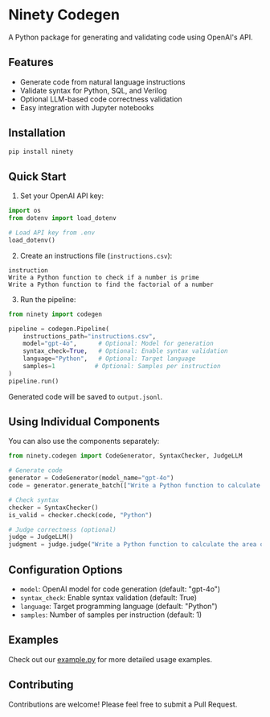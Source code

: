 # Ninety Codegen

A Python package for generating and validating code using OpenAI's API.

## Features
- Generate code from natural language instructions
- Validate syntax for Python, SQL, and Verilog
- Optional LLM-based code correctness validation
- Easy integration with Jupyter notebooks

## Installation

```bash
pip install ninety
```

## Quick Start

1. Set your OpenAI API key:
```python
import os
from dotenv import load_dotenv

# Load API key from .env
load_dotenv()
```

2. Create an instructions file (`instructions.csv`):
```csv
instruction
Write a Python function to check if a number is prime
Write a Python function to find the factorial of a number
```

3. Run the pipeline:
```python
from ninety import codegen

pipeline = codegen.Pipeline(
    instructions_path="instructions.csv",
    model="gpt-4o",      # Optional: Model for generation
    syntax_check=True,   # Optional: Enable syntax validation
    language="Python",   # Optional: Target language
    samples=1           # Optional: Samples per instruction
)
pipeline.run()
```

Generated code will be saved to `output.jsonl`.

## Using Individual Components

You can also use the components separately:

```python
from ninety.codegen import CodeGenerator, SyntaxChecker, JudgeLLM

# Generate code
generator = CodeGenerator(model_name="gpt-4o")
code = generator.generate_batch(["Write a Python function to calculate the area of a circle"])[0][0]

# Check syntax
checker = SyntaxChecker()
is_valid = checker.check(code, "Python")

# Judge correctness (optional)
judge = JudgeLLM()
judgment = judge.judge("Write a Python function to calculate the area of a circle", code)
```

## Configuration Options

- `model`: OpenAI model for code generation (default: "gpt-4o")
- `syntax_check`: Enable syntax validation (default: True)
- `language`: Target programming language (default: "Python")
- `samples`: Number of samples per instruction (default: 1)

## Examples

Check out our [example.py](examples/example.py) for more detailed usage examples.

## Contributing

Contributions are welcome! Please feel free to submit a Pull Request.